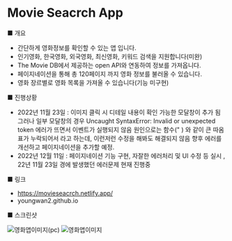 # Movie Seacrch App



■ 개요
- 간단하게 영화정보를 확인할 수 있는 앱 입니다.
- 인기영화, 한국영화, 외국영화, 최신영화, 키워드 검색을 지원합니다(미완)
- The Movie DB에서 제공하는 open API와 연동하여 정보를 가져옵니다.
- 페이지네이션을 통해 총 120페이지 까지 영화 정보를 불러올 수 있습니다.
- 영화 장르별로 영화 목록을 가져올 수 있습니다(기능 미구현)

■ 진행상황
- 2022년 11월 23일 : 이미지 클릭 시 디테일 내용이 확인 가능한 모달창이 추가 됨
그러나 일부 모달창의 경우 Uncaught SyntaxError: Invalid or unexpected token 에러가 뜨면서 이벤트가 실행되지 않음
원인으로는 함수(" ) 와 같이 큰 따옴표가 누락되어서 라고 하는데, 이런저런 수정을 해봐도 해결되지 않음
향후 에러를 개선하고 페이지네이션을 추가할 예정.
- 2022년 12월 11일 : 페이지네이션 기능 구현, 자잘한 에러처리 및 UI 수정 등 실시 , 22년 11월 23일 경에 발생했던 에러문제 현재 진행중



■ 링크
- https://movieseacrch.netlify.app/
- youngwan2.github.io

■ 스크린샷

![영화앱이미지(pc)](https://user-images.githubusercontent.com/107159871/206890206-3ada400d-592c-4e4e-b745-031d4ca91b62.PNG)
![영화앱이미지](https://user-images.githubusercontent.com/107159871/206890208-3c4b03bf-2a0c-431c-80e6-323ec6ad343e.PNG)
